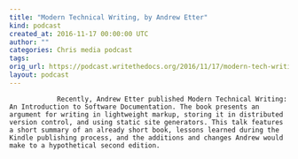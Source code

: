 ```yaml
---
title: "Modern Technical Writing, by Andrew Etter"
kind: podcast
created_at: 2016-11-17 00:00:00 UTC
author: ""
categories: Chris media podcast
tags: 
orig_url: https://podcast.writethedocs.org/2016/11/17/modern-tech-writing-etter-wtdsf/
layout: podcast
---
```


                Recently, Andrew Etter published Modern Technical Writing: An Introduction to Software Documentation. The book presents an argument for writing in lightweight markup, storing it in distributed version control, and using static site generators. This talk features a short summary of an already short book, lessons learned during the Kindle publishing process, and the additions and changes Andrew would make to a hypothetical second edition.
            